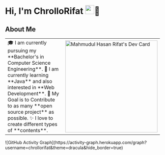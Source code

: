 # Hi, I'm ChrolloRifat <img src="https://i.ibb.co/n8nWnDQ/IMG-20230225-233109-853.jpg" width="29px">👋

## About Me
<table>
<tr>
  <td valign="center">
    🎓 I am currently pursuing my **Bachelor's in Computer Science Engineering**.
    🌱 I am currently learning **Java** and also interested in **Web Development**.
    🎯 My Goal is to Contribute to as many **open source project** as possible.
    ✨ I love to create different types of **contents**.
<td >
    <a href="https://app.daily.dev/ChrolloRifat"><img src="https://api.daily.dev/devcards/3ba68db2716c4cf1a6deee89bfe40bcb.png?r=ug0" alt="Mahmudul Hasan Rifat's Dev Card" width="300"/></a>
  </td></tr>
</table>
![GitHub Activity Graph](https://activity-graph.herokuapp.com/graph?username=chrollorifat&theme=dracula&hide_border=true)

